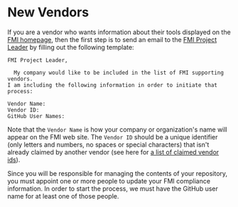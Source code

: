 # New Vendors

If you are a vendor who wants information about their tools displayed
on the [FMI homepage](https://fmi-standard.org), then the first step is
to send an email to the [FMI Project
Leader](mailto:projectleader@fmi-standard.org) by filling out the following
template:

```
FMI Project Leader,

  My company would like to be included in the list of FMI supporting vendors.
I am including the following information in order to initiate that process:

Vendor Name:
Vendor ID:
GitHub User Names:
```

Note that the `Vendor Name` is how your company or organization's name will
appear on the FMI web site. The `Vendor ID` should be a unique identifier
(only letters and numbers, no spaces or special characters) that isn't already
claimed by another vendor (see here for [a list of claimed vendor
ids](https://github.com/modelica/fmi-crosscheck-tools/blob/master/build-server/vendors.json)).

Since you will be responsible for managing the contents of your repository,
you must appoint one or more people to update your FMI compliance information.
In order to start the process, we must have the GitHub user name for at least
one of those people.

